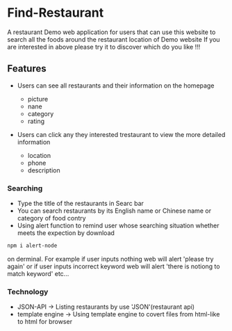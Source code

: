 # Find-Restaurant
A restaurant Demo web application for users that can use this website to search all the foods  around the restaurant location of Demo website 
If you are interested in above please try it to discover which do you like !!!

## Features
- Users can see all restaurants and their information on the homepage
   * picture
   * nane
   * category
   * rating
   
- Users can click any they interested trestaurant to view the more detailed information 
  * location
  * phone
  * description

### Searching
- Type the title of the restaurants in Searc bar
- You can search restaurants by its English name or Chinese name or category of food contry
- Using alert function to remind user whose searching situation whether meets the expection by download 
```bash
npm i alert-node 
```
on derminal. 
For example if user inputs nothing web will alert 'please try again' or if user inputs incorrect keyword web will alert 'there is notiong to match keyword' etc...

### Technology
- JSON-API -> Listing restaurants by use 'JSON'(restaurant api)
- template engine -> Using template engine to covert files from html-like to html for browser
